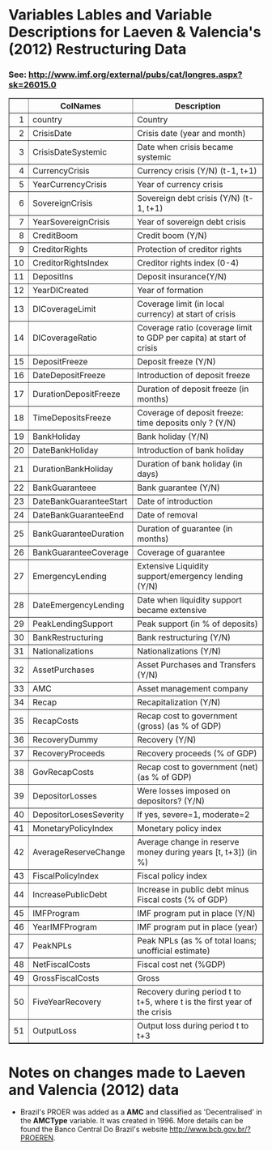 # Variables Lables and Variable Descriptions for Laeven & Valencia's (2012) Restructuring Data
 ### See: <http://www.imf.org/external/pubs/cat/longres.aspx?sk=26015.0>

 <!-- html table generated in R 2.15.1 by xtable 1.7-0 package -->
<!-- Tue Jul 17 17:12:27 2012 -->
<TABLE border=1>
<TR> <TH>  </TH> <TH> ColNames </TH> <TH> Description </TH>  </TR>
  <TR> <TD align="right"> 1 </TD> <TD> country </TD> <TD> Country </TD> </TR>
  <TR> <TD align="right"> 2 </TD> <TD> CrisisDate </TD> <TD> Crisis date (year and month) </TD> </TR>
  <TR> <TD align="right"> 3 </TD> <TD> CrisisDateSystemic </TD> <TD> Date when crisis became systemic </TD> </TR>
  <TR> <TD align="right"> 4 </TD> <TD> CurrencyCrisis </TD> <TD> Currency crisis (Y/N) (t-1, t+1) </TD> </TR>
  <TR> <TD align="right"> 5 </TD> <TD> YearCurrencyCrisis </TD> <TD> Year of currency crisis </TD> </TR>
  <TR> <TD align="right"> 6 </TD> <TD> SovereignCrisis </TD> <TD> Sovereign debt crisis (Y/N) (t-1, t+1) </TD> </TR>
  <TR> <TD align="right"> 7 </TD> <TD> YearSovereignCrisis </TD> <TD> Year of sovereign debt crisis </TD> </TR>
  <TR> <TD align="right"> 8 </TD> <TD> CreditBoom </TD> <TD> Credit boom (Y/N) </TD> </TR>
  <TR> <TD align="right"> 9 </TD> <TD> CreditorRights </TD> <TD> Protection of creditor rights </TD> </TR>
  <TR> <TD align="right"> 10 </TD> <TD> CreditorRightsIndex </TD> <TD> Creditor rights index (0-4) </TD> </TR>
  <TR> <TD align="right"> 11 </TD> <TD> DepositIns </TD> <TD> Deposit insurance(Y/N) </TD> </TR>
  <TR> <TD align="right"> 12 </TD> <TD> YearDICreated </TD> <TD> Year of formation </TD> </TR>
  <TR> <TD align="right"> 13 </TD> <TD> DICoverageLimit </TD> <TD> Coverage limit (in local currency) at start of crisis </TD> </TR>
  <TR> <TD align="right"> 14 </TD> <TD> DICoverageRatio </TD> <TD> Coverage ratio (coverage limit to GDP per capita) at start of crisis </TD> </TR>
  <TR> <TD align="right"> 15 </TD> <TD> DepositFreeze </TD> <TD> Deposit freeze (Y/N) </TD> </TR>
  <TR> <TD align="right"> 16 </TD> <TD> DateDepositFreeze </TD> <TD> Introduction of deposit freeze </TD> </TR>
  <TR> <TD align="right"> 17 </TD> <TD> DurationDepositFreeze </TD> <TD> Duration of deposit freeze (in months) </TD> </TR>
  <TR> <TD align="right"> 18 </TD> <TD> TimeDepositsFreeze </TD> <TD> Coverage of deposit freeze: time deposits only ? (Y/N) </TD> </TR>
  <TR> <TD align="right"> 19 </TD> <TD> BankHoliday </TD> <TD> Bank holiday (Y/N) </TD> </TR>
  <TR> <TD align="right"> 20 </TD> <TD> DateBankHoliday </TD> <TD> Introduction of bank holiday </TD> </TR>
  <TR> <TD align="right"> 21 </TD> <TD> DurationBankHoliday </TD> <TD> Duration of bank holiday (in days) </TD> </TR>
  <TR> <TD align="right"> 22 </TD> <TD> BankGuaranteee </TD> <TD> Bank guarantee (Y/N) </TD> </TR>
  <TR> <TD align="right"> 23 </TD> <TD> DateBankGuaranteeStart </TD> <TD> Date of introduction </TD> </TR>
  <TR> <TD align="right"> 24 </TD> <TD> DateBankGuaranteeEnd </TD> <TD> Date of removal </TD> </TR>
  <TR> <TD align="right"> 25 </TD> <TD> BankGuaranteeDuration </TD> <TD> Duration of guarantee (in months) </TD> </TR>
  <TR> <TD align="right"> 26 </TD> <TD> BankGuaranteeCoverage </TD> <TD> Coverage of guarantee </TD> </TR>
  <TR> <TD align="right"> 27 </TD> <TD> EmergencyLending </TD> <TD> Extensive Liquidity support/emergency lending (Y/N) </TD> </TR>
  <TR> <TD align="right"> 28 </TD> <TD> DateEmergencyLending </TD> <TD> Date when liquidity support became extensive </TD> </TR>
  <TR> <TD align="right"> 29 </TD> <TD> PeakLendingSupport </TD> <TD> Peak support (in % of deposits) </TD> </TR>
  <TR> <TD align="right"> 30 </TD> <TD> BankRestructuring </TD> <TD> Bank restructuring (Y/N) </TD> </TR>
  <TR> <TD align="right"> 31 </TD> <TD> Nationalizations </TD> <TD> Nationalizations (Y/N) </TD> </TR>
  <TR> <TD align="right"> 32 </TD> <TD> AssetPurchases </TD> <TD> Asset Purchases and Transfers (Y/N) </TD> </TR>
  <TR> <TD align="right"> 33 </TD> <TD> AMC </TD> <TD> Asset management company </TD> </TR>
  <TR> <TD align="right"> 34 </TD> <TD> Recap </TD> <TD> Recapitalization (Y/N) </TD> </TR>
  <TR> <TD align="right"> 35 </TD> <TD> RecapCosts </TD> <TD> Recap cost to government (gross) (as % of GDP) </TD> </TR>
  <TR> <TD align="right"> 36 </TD> <TD> RecoveryDummy </TD> <TD> Recovery (Y/N) </TD> </TR>
  <TR> <TD align="right"> 37 </TD> <TD> RecoveryProceeds </TD> <TD> Recovery proceeds (% of GDP) </TD> </TR>
  <TR> <TD align="right"> 38 </TD> <TD> GovRecapCosts </TD> <TD> Recap cost to government (net) (as % of GDP) </TD> </TR>
  <TR> <TD align="right"> 39 </TD> <TD> DepositorLosses </TD> <TD> Were losses imposed on depositors? (Y/N) </TD> </TR>
  <TR> <TD align="right"> 40 </TD> <TD> DepositorLosesSeverity </TD> <TD> If yes, severe=1, moderate=2 </TD> </TR>
  <TR> <TD align="right"> 41 </TD> <TD> MonetaryPolicyIndex </TD> <TD> Monetary policy index </TD> </TR>
  <TR> <TD align="right"> 42 </TD> <TD> AverageReserveChange </TD> <TD> Average change in reserve money during years [t, t+3]) (in %) </TD> </TR>
  <TR> <TD align="right"> 43 </TD> <TD> FiscalPolicyIndex </TD> <TD> Fiscal policy index </TD> </TR>
  <TR> <TD align="right"> 44 </TD> <TD> IncreasePublicDebt </TD> <TD> Increase in public debt minus Fiscal costs (% of GDP) </TD> </TR>
  <TR> <TD align="right"> 45 </TD> <TD> IMFProgram </TD> <TD> IMF program put in place (Y/N) </TD> </TR>
  <TR> <TD align="right"> 46 </TD> <TD> YearIMFProgram </TD> <TD> IMF program put in place (year) </TD> </TR>
  <TR> <TD align="right"> 47 </TD> <TD> PeakNPLs </TD> <TD> Peak NPLs (as % of total loans; unofficial estimate) </TD> </TR>
  <TR> <TD align="right"> 48 </TD> <TD> NetFiscalCosts </TD> <TD> Fiscal cost net (%GDP) </TD> </TR>
  <TR> <TD align="right"> 49 </TD> <TD> GrossFiscalCosts </TD> <TD> Gross </TD> </TR>
  <TR> <TD align="right"> 50 </TD> <TD> FiveYearRecovery </TD> <TD> Recovery during period t to t+5, where t is the first year of the crisis </TD> </TR>
  <TR> <TD align="right"> 51 </TD> <TD> OutputLoss </TD> <TD> Output loss during period t to t+3 </TD> </TR>
   </TABLE>


# Notes on changes made to Laeven and Valencia (2012) data

 - Brazil's PROER was added as a **AMC** and classified as 'Decentralised' in the **AMCType** variable. It was created in 1996. More details can be found the Banco Central Do Brazil's website <http://www.bcb.gov.br/?PROEREN>.